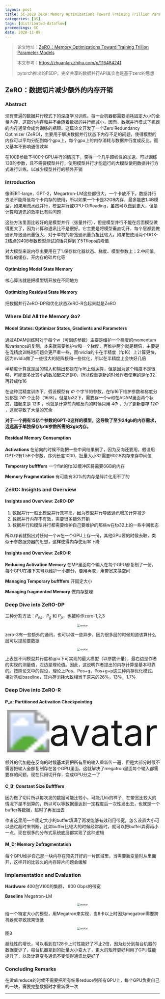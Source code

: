 ```yaml
---
layout: post
title: SC-2020 ZeRO：Memory Optimizations Toward Training Trillion Parameter Models
categories: [OS]
tags: [distributed-dataflow]
proceedings: SC
date: 2020-11-09
---
```


> 论文地址：[ZeRO：Memory Optimizations Toward Training Trillion Parameter Models](https://dl.acm.org/doi/10.5555/3433701.3433727)
>
> 本文参考：<https://zhuanlan.zhihu.com/p/116484241>
>
> pytorch推出的FSDP，完全共享的数据并行API其实也是基于zero的思想

## ZeRO：数据切片减少额外的内存开销

### Abstract

现有普遍的数据并行模式下的深度学习训练，每一台机器都需要消耗固定大小的全量内存，这部分内存和并不会随着数据的并行而减小，因而，数据并行模式下机器的内存通常会成为训练的瓶颈。这篇论文开发了一个Zero Redundancy Optimizer (ZeRO)，主要用于解决数据并行状态下内存不足的问题，使得模型的内存可以平均分配到每个gpu上，每个gpu上的内存消耗与数据并行度成反比，而又基本不影响通信效率

在100B参数下400个GPU并行的情况下，获得一个几乎超线性的加速。可以训练13B的参数，且不需要模型并行，使用模型并行才能运行的大模型使用数据并行方式进行训练，以减少模型并行的额外开销

### Introduction

像BERT-large，GPT-2，Megartron-LM这些都很大，一个卡放不下。数据并行方法不能降低每个卡内存的使用，所以如果一个卡是32GB内存，最多能放1.4B模型，如果用流水线并行，模型并行或CPU-Offloading，虽然可以做到更大，但是计算和通讯的效率比有些问题

这些方法里面比较好的是模型并行（张量并行），但是模型并行不能在后面模型做得更大了，因为计算和通讯比不是很好。它主要是将模型垂直切开，每个层都要做通讯导致通讯量很大，对于单机的带宽通讯量负担比较大。如果把使用两个DGX-2结点的40B参数模型测试的话只得到了5Tflops的峰值

对大模型来说内存主要用在了1.保存优化器状态、梯度、模型参数上；2.中间值，暂存的缓存，开内存的碎片化等

#### Optimizing Model State Memory

核心算法就是把模型切开放在不同地方

#### Optimizing Residual State Memory

把数据并行ZeRO-DP和优化状态ZeRO-R合起来就是ZeRO

### Where Did All the Memory Go?

#### Model States: Optimizer States, Gradients and Parameters

通过ADAM训练时对于每个w（可训练参数）主要是维护一个梯度的momentum和variance的复制，本来就需要维护w和一个梯度，再维护两个就是翻倍，主要是在混精度训练时问题会更严重一些，而nvidia的卡在半精度（fp16）上计算更快，因为nvidia做了一些很大的矩阵核和一些优化，所以在半精度上会快好几倍

半精度计算就是层的输入和输出都是在fp16上做运算，但是因为这个精度不是很够，可能很多比较小的数加起来还是0，所以权重更新的时候作者使用的是fp32，再转成fp16

在这种混精度训练下，假设模型有 $\Phi$ 个字节的参数，在fp16下维护参数和梯度分别都是 $2\Phi$ 个比特（16/8）。但是fp32下，需要存一个w和在ADAM里面两个状态，加起来是  $12\Phi$ ，也就是计算前向和反向的时候只用 $4\Phi$ ，为了更新要存  $12\Phi$ ，这就导致了大量的冗余

**对于一个拥有15亿个参数的GPT-2这样的模型，这导致了至少24gb的内存需求，远远高于单独保存fp16参数所需的3gb内存。**

#### Residual Memory Consumption

**Activations** 在前向的时候不能把一些中间结果删了，因为反向还要用。假设用GPT-2有1.5B个参数，序列长度1000，批量大小32需要60GB内存来存中间值

**Temporary buffffers** 一个flat的fp32缓冲区将需要6GB的内存

**Memory Fragmentation** 有可能有30%的内存是碎片化用不了的

### ZeRO: Insights and Overview

#### Insights and Overview: ZeRO-DP

1. 数据并行一般比模型并行效率高，因为模型并行导致通讯增加计算减少
2. 数据并行内存不有效，需要很多额外开销
3. 数据并行和模型并行都需要维护自己要维护的那些w在fp32上的一些中间状态

所以作者就指出对任何一个w在一个GPU上存一份，其他GPU要的时候去取，类似于参数服务器的思想，这样使得内存使用率下降

#### Insights and Overview: ZeRO-R

**Reducing Activation Memory** 在MP里面每个输入在每个GPU都复制了一份，每个GPU在接下来可以维护一小部分，要用再取，用带宽来换空间

**Managing Temporary buffffers** 开固定大小

**Managing fragmented Memory** 做内存整理

### Deep Dive into ZeRO-DP

三种分割方法：$P_{os}$，$P_g$ 和 $P_p$，也被称作zero-1,2,3

<div align="center" style="float:center"><img src="https://blog-img-1259433191.cos.ap-shanghai.myqcloud.com/ZeRO/img1.png" alt="avatar" style="zoom:60%;" /></div>

zero-3有一些额外的通讯，也可以做一些异步，因为很多层的时候知道该算什么层可以提前要数据

<div align="center" style="float:center"><img src="https://blog-img-1259433191.cos.ap-shanghai.myqcloud.com/ZeRO/tab1.png" alt="avatar" style="zoom:60%;" /></div>

上表是不同模型并行度和gpu下可实现的最大模型（以参数计量），最右边是作者的实现的测量值，左边是理论值。因此，这说明作者提出的内存计算是基本可靠的。按照论文中的假设，理论上Pos，Pos+g，Pos+g+p这三种内存优化模式，相对基线baseline，其内存消耗大致相当于原来的26%，13%，1.7%

### Deep Dive into ZeRO-R

#### P_a: Partitioned Activation Checkpointing

<div align="center" style="float:center"><img src="https://blog-img-1259433191.cos.ap-shanghai.myqcloud.com/ZeRO/img2.png" alt="avatar" style="zoom:860%;" /></div>

额外的代加是在反向的时候基本要把所有层的输入重新传一遍，但是大部分时候不需要把输入全部复制存在各个GPU里面，这就解决了megatron里面每个输入都需要存的问题，现在只用切开存，变成GPU分之一了

#### C_B: Constant Size Buffffers

因为做了切片所以每次发的数据可能比较小，可能几kb的样子，在带宽比较大的情况下是不划算的，所以可以等数据量达到一定程度后一次性发出去，也就是一个buffer等数据，超时了再发出去

作者这里用一个固定大小的buffer填满了再发能够有效利用带宽，怎么设置大小可以通过超时来判断，比如buffer比较大的时候经常超时，就可以把buffer弄得再小一点，现在很多的分布式系统底层都实现了这种逻辑

#### M_D: Memory Defragmentation

每个GPU维护自己那一块内存在预先开好的一片区域里，当需要新变量时从里面开，这样开的比较久的内存碎片问题会缓解

### Implementation and Evaluation

**Hardware** 400台V100的集群， 800 Gbps的带宽

**Baseline** Megatron-LM

<div align="center" style="float:center"><img src="https://blog-img-1259433191.cos.ap-shanghai.myqcloud.com/ZeRO/fig2.png" alt="avatar" style="zoom:60%;" /></div>

给一个特定大小的模型，用Megatron来实现，当8卡以上时因为megatron需要跨机器就导致效果很低

<div align="center" style="float:center"><img src="https://blog-img-1259433191.cos.ap-shanghai.myqcloud.com/ZeRO/fig3.png" alt="avatar" style="zoom:60%;" /></div>图3

超线性的增长，可以看到在128卡上时性能好了不止2倍，因为划分到每台机器的数据变少了，每台机器拿到的批量大小变大了，更大的矩阵更好利用了GPU性能提升了，以及计算变多通讯不变使得通讯比更好了

### Concluding Remarks

在做allreduce的时候不需要把所有结果reduce到所有GPU上，每个GPU负责自己的一块，需要完整数据时才重新发一次


<HR align=left color=#987cb9 SIZE=1>
